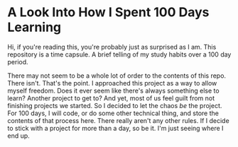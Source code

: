 A Look Into How I Spent 100 Days Learning
=========================================

Hi, if you're reading this, you're probably just as surprised as I am.
This repository is a time capsule. A brief telling of my study habits
over a 100 day period.

There may not seem to be a whole lot of order to the contents of this
repo. There isn't. That's the point. I approached this project as a
way to allow myself freedom. Does it ever seem like there's always
something else to learn? Another project to get to? And yet, most of
us feel guilt from not finishing projects we started. So I decided to
let the chaos _be_ the project. For 100 days, I will code, or do
some other technical thing, and store the contents of that process here.
There really aren't any other rules. If I decide to stick with a project
for more than a day, so be it. I'm just seeing where I end up.
